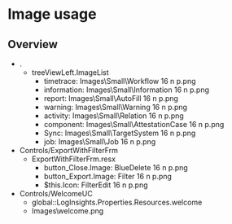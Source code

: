 # Image usage
## Overview

 * .
   * treeViewLeft.ImageList
     - timetrace: 	Images\Small\Workflow 16 n p.png
	 - information:	Images\Small\Information 16 n p.png
	 - report:		Images\Small\AutoFill 16 n p.png
	 - warning:		Images\Small\Warning 16 n p.png
	 - activity:	Images\Small\Relation 16 n p.png
	 - component:	Images\Small\AttestationCase 16 n p.png
	 - Sync:		Images\Small\TargetSystem 16 n p.png
	 - job:			Images\Small\Job 16 n p.png
 * Controls/ExportWithFilterFrm
   * ExportWithFilterFrm.resx
     - button_Close.Image:	BlueDelete 16 n p.png
	 - button_Export.Image:	Filter 16 n p.png
	 - $this.Icon:			FilterEdit 16 n p.png
 * Controls/WelcomeUC
   *  global::LogInsights.Properties.Resources.welcome
     - Images\welcome.png